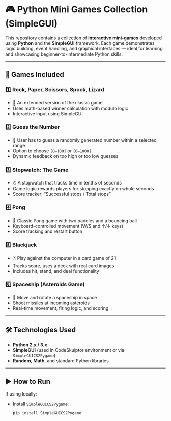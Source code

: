 # 🎮 Python Mini Games Collection (SimpleGUI)

This repository contains a collection of **interactive mini-games** developed using **Python** and the **SimpleGUI** framework. Each game demonstrates logic building, event handling, and graphical interfaces — ideal for learning and showcasing beginner-to-intermediate Python skills.

---

## 📌 Games Included

### 1️⃣ Rock, Paper, Scissors, Spock, Lizard
- 🧠 An extended version of the classic game
- Uses math-based winner calculation with modulo logic
- Interactive input using SimpleGUI

### 2️⃣ Guess the Number
- 🎯 User has to guess a randomly generated number within a selected range
- Option to choose `[0–100]` or `[0–1000]`
- Dynamic feedback on too high or too low guesses

### 3️⃣ Stopwatch: The Game
- ⏱ A stopwatch that tracks time in tenths of seconds
- Game logic rewards players for stopping exactly on whole seconds
- Score tracker: “Successful stops / Total stops”

### 4️⃣ Pong
- 🏓 Classic Pong game with two paddles and a bouncing ball
- Keyboard-controlled movement (W/S and ↑/↓ keys)
- Score tracking and restart button

### 5️⃣ Blackjack
- 🃏 Play against the computer in a card game of 21
- Tracks score, uses a deck with real card images
- Includes hit, stand, and deal functionality

### 6️⃣ Spaceship (Asteroids Game)
- 🚀 Move and rotate a spaceship in space
- Shoot missiles at incoming asteroids
- Real-time movement, firing logic, and scoring

---

## 🛠 Technologies Used

- **Python 2.x / 3.x**
- **SimpleGUI** (used in CodeSkulptor environment or via `SimpleGUICS2Pygame`)
- **Random**, **Math**, and standard Python libraries

---

## ▶️ How to Run

If using locally:
- Install `SimpleGUICS2Pygame`:  
  ```bash
  pip install SimpleGUICS2Pygame
